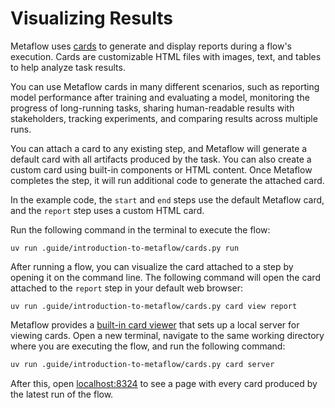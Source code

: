 # Visualizing Results

Metaflow uses [cards](https://docs.metaflow.org/metaflow/visualizing-results) to generate and display reports during a flow's execution. Cards are customizable HTML files with images, text, and tables to help analyze task results.

You can use Metaflow cards in many different scenarios, such as reporting model performance after training and evaluating a model, monitoring the progress of long-running tasks, sharing human-readable results with stakeholders, tracking experiments, and comparing results across multiple runs.

You can attach a card to any existing step, and Metaflow will generate a default card with all artifacts produced by the task. You can also create a custom card using built-in components or HTML content. Once Metaflow completes the step, it will run additional code to generate the attached card.

In the example code, the `start` and `end` steps use the default Metaflow card, and the `report` step uses a custom HTML card.

Run the following command in the terminal to execute the flow:

```shell
uv run .guide/introduction-to-metaflow/cards.py run
```

After running a flow, you can visualize the card attached to a step by opening it on the command line. The following command will open the card attached to the `report` step in your default web browser: 

```shell
uv run .guide/introduction-to-metaflow/cards.py card view report
```

Metaflow provides a [built-in card viewer](https://docs.metaflow.org/metaflow/visualizing-results/effortless-task-inspection-with-default-cards#using-local-card-viewer) that sets up a local server for viewing cards. Open a new terminal, navigate to the same working directory where you are executing the flow, and run the following command:

```bash
uv run .guide/introduction-to-metaflow/cards.py card server
```

After this, open [localhost:8324](http://localhost:8324) to see a page with every card produced by the latest run of the flow.
